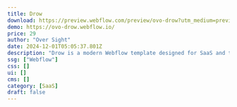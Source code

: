 ```yaml
---
title: Drow
download: https://preview.webflow.com/preview/ovo-drow?utm_medium=preview_link&utm_source=designer&utm_content=ovo-drow&preview=8a6a3895930c6e8ac17f5a642e23e4f2&workflow=preview
demo: https://ovo-drow.webflow.io/
price: 29
author: "Over Sight"
date: 2024-12-01T05:05:37.801Z
description: "Drow is a modern Webflow template designed for SaaS and tech products."
ssg: ["Webflow"]
css: []
ui: []
cms: []
category: [SaaS]
draft: false
---
```

